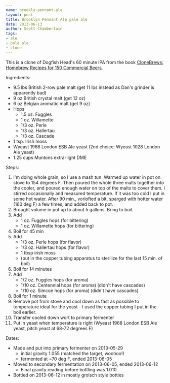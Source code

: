 ```yaml
---
name: brookly-pennant-ale
layout: post
title: Brooklyn Pennant Ale pale ale
date: 2013-06-13
author: Scott Chamberlain
tags: 
- ale
- pale ale
- clone
---
```


This is a clone of Dogfish Head's 60 minute IPA from the book [CloneBrews: Homebrew Recipes for 150 Commercial Beers][book]. 

Ingredients:

+ 9.5 lbs British 2-row pale malt (get 11 lbs instead as Dan's grinder is apparently bad)
+ 9 oz British crystal malt (get 12 oz)
+ 6 oz Belgian aromatic malt (get 9 oz)
+ Hops
	+ 1.5 oz. Fuggles
	+ 1 oz. Willamette
	+ 1/3 oz. Perle
	+ 1/3 oz. Hallertau
	+ 1/3 oz. Cascade
+ 1 tsp. Irish moss 
+ Wyeast 1968 London ESB Ale yeast (2nd choice: Wyeast 1028 London Ale yeast)
+ 1.25 cups Muntons extra-light DME

Steps:

1. I'm doing whole grain, so I use a mash tun. Warmed up water in pot on stove to 154 degrees F. Then poured the whole three malts together into the cooler, and poured enough water on top of the malts to cover them.  I stirred occasionally and measured temperature. If it was too cold I put in some hot water.  After 90 min., vorlofted a bit, sparged with hotter water (160 deg F) a few times, and added back to pot. 
2. Brought volume in pot up to about 5 gallons. Bring to boil.
3. Add 
	+ 1 oz. Fuggles hops (for bittering)
	+ 1 oz. Willamette hops (for bittering)
4. Boil for 45 min
5. Add
	+ 1/3 oz. Perle hops (for flavor)
	+ 1/3 oz. Hallertau hops (for flavor)
	+ 1 tbsp irish moss
	+ (put in the copper tubing apparatus to sterilize for the last 15 min. of boil)
6. Boil for 14 minutes
7. Add
	+ 1/2 oz. Fuggles hops (for aroma) 
	+ 1/10 oz. Centennial hops (for aroma) (didn't have cascades)
	+ 1/10 oz. Simcoe hops (for aroma) (didn't have cascades)
8. Boil for 1 minute
9. Remove pot from stove and cool down as fast as possible to temperature ideal for the yeast - I used the copper tubing I put in the boil earlier.
10. Transfer cooled down wort to primary fermenter
11. Put in yeast when temperature is right (Wyeast 1968 London ESB Ale yeast, pitch yeast at 68-72 degrees F)

Dates:

+ Made and put into primary fermenter on 2013-05-29
	+ initial gravity 1.055 (matched the target, woohoo!)
	+ fermented at ~70 deg F, ended 2013-06-05
+ Moved to secondary fermentation on 2013-06-05, ended 2013-06-12
	+ Final gravity reading before bottling was 1.010
+ Bottled on 2013-06-12 in mostly grolsch style bottles

[book]: http://www.amazon.com/CloneBrews-Homebrew-Recipes-Commercial-Beers/dp/1580170773